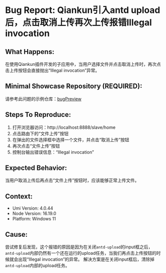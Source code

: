 # Bug Report: Qiankun引入antd upload后，点击取消上传再次上传报错Illegal invocation

## What Happens:

在使用Qiankun插件开发的子应用中，当用户选择文件并点击取消上传时，再次点击上传按钮会直接抛出“Illegal invocation”异常。

## Minimal Showcase Repository (REQUIRED):

请参考此问题的示例仓库：[bugPreview](https://github.com/zhupp034/bugPreview/tree/main/example/umi-qiankun)

## Steps To Reproduce:

1. 打开浏览器访问：http://localhost:8888/slave/home
2. 点击路由下的“文件上传”按钮
3. 在弹出的文件选择框中选择一个文件，并点击“取消上传”按钮
4. 再次点击“文件上传”按钮
5. 控制台输出错误信息：“Illegal invocation”

## Expected Behavior:

当用户取消上传后再点击“文件上传”按钮时，应该能够正常上传文件。

## Context:

- Umi Version: 4.0.44
- Node Version: 16.19.0
- Platform: Windows 11

## Cause:

尝试修复后发现，这个报错的原因是因为在关闭`antd-upload`的input框之后，`antd-upload`内部仍然有一个还在运行的upload任务，当我们再点击上传按钮的时候就会出现“Illegal invocation”的异常。
解决方案是在关闭input框后，清除掉`antd-upload`内部的upload任务。
